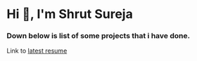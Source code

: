 <h1>Hi 👋, I'm Shrut Sureja</h1>
<h3>Down below is list of some projects that i have done.</h3>

Link to [latest resume](https://github.com/shrutsureja/shrutsureja/blob/main/shrut-sureja-resume.pdf)
<!---
shrutsureja/shrutsureja is a ✨ special ✨ repository because its `README.md` (this file) appears on your GitHub profile.
You can click the Preview link to take a look at your changes.
--->
